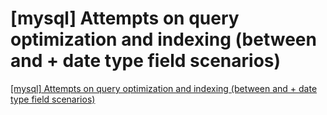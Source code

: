 # [mysql] Attempts on query optimization and indexing (between and + date type field scenarios)
[[mysql] Attempts on query optimization and indexing (between and + date type field scenarios)](https://aiwithcloud.com/2022/09/15/mysql_attempts_on_query_optimization_and_indexing_between_and__date_type_field_scenarios/)